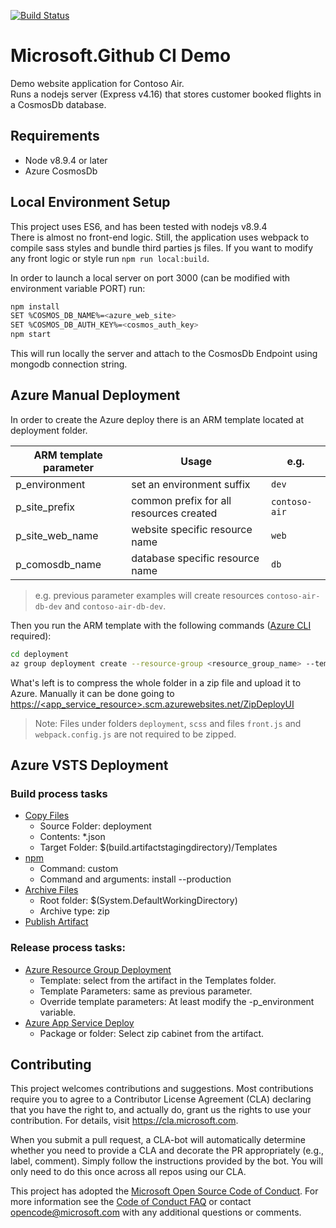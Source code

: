 [![Build Status](https://dev.azure.com/peter-ho-mshk-demo/Demo%20-%20GitHub%20Integration/_apis/build/status/manfho.ContosoAir?branchName=master)](https://dev.azure.com/peter-ho-mshk-demo/Demo%20-%20GitHub%20Integration/_build/latest?definitionId=9&branchName=master)

# Microsoft.Github CI Demo

Demo website application for Contoso Air.  
Runs a nodejs server (Express v4.16) that stores customer booked flights in a CosmosDb database.

## Requirements

* Node v8.9.4 or later
* Azure CosmosDb

## Local Environment Setup

This project uses ES6, and has been tested with nodejs v8.9.4  
There is almost no front-end logic. Still, the application uses webpack to compile sass styles and bundle third parties js files. If you want to modify any front logic or style run `npm run local:build`.

In order to launch a local server on port 3000 (can be modified with environment variable PORT) run:

```bash
npm install
SET %COSMOS_DB_NAME%=<azure_web_site>
SET %COSMOS_DB_AUTH_KEY%=<cosmos_auth_key>
npm start
```

This will run locally the server and attach to the CosmosDb Endpoint using mongodb connection string.

## Azure Manual Deployment

In order to create the Azure deploy there is an ARM template located at deployment folder.

ARM template parameter | Usage | e.g.
--- | --- | ---
p_environment | set an environment suffix | `dev`
p_site_prefix | common prefix for all resources created | `contoso-air`
p_site_web_name | website specific resource name | `web`
p_comosdb_name | database specific resource name | `db`

> e.g. previous parameter examples will create resources `contoso-air-db-dev` and `contoso-air-db-dev`.

Then you run the ARM template with the following commands ([Azure CLI](https://docs.microsoft.com/en-us/cli/azure/install-azure-cli?view=azure-cli-latest) required): 

```bash
cd deployment
az group deployment create --resource-group <resource_group_name> --template-file azuredeploy.json --parameters p_environment=dev
```

What's left is to compress the whole folder in a zip file and upload it to Azure. Manually it can be done going to [https://<app_service_resource>.scm.azurewebsites.net/ZipDeployUI](https://docs.microsoft.com/en-us/azure/app-service/app-service-web-get-started-nodejs#deploy-zip-file)

> Note: Files under folders `deployment`, `scss` and files `front.js` and `webpack.config.js` are not required to be zipped.

## Azure VSTS Deployment

### Build process tasks
- [Copy Files](https://go.microsoft.com/fwlink/?LinkID=708389)
  - Source Folder: deployment
  - Contents: *.json
  - Target Folder: $(build.artifactstagingdirectory)/Templates
- [npm](https://go.microsoft.com/fwlink/?LinkID=613746)
  - Command: custom
  - Command and arguments: install --production
- [Archive Files](http://go.microsoft.com/fwlink/?LinkId=809083)
  - Root folder: $(System.DefaultWorkingDirectory)
  - Archive type: zip
- [Publish Artifact](https://go.microsoft.com/fwlink/?LinkID=708390)

### Release process tasks:
- [Azure Resource Group Deployment](https://aka.ms/argtaskreadme)
  - Template: select from the artifact in the Templates folder.
  - Template Parameters: same as previous parameter.
  - Override template parameters: At least modify the -p_environment variable.
- [Azure App Service Deploy](https://aka.ms/azurermwebdeployreadme)
  - Package or folder: Select zip cabinet from the artifact.

## Contributing

This project welcomes contributions and suggestions.  Most contributions require you to agree to a
Contributor License Agreement (CLA) declaring that you have the right to, and actually do, grant us
the rights to use your contribution. For details, visit https://cla.microsoft.com.

When you submit a pull request, a CLA-bot will automatically determine whether you need to provide
a CLA and decorate the PR appropriately (e.g., label, comment). Simply follow the instructions
provided by the bot. You will only need to do this once across all repos using our CLA.

This project has adopted the [Microsoft Open Source Code of Conduct](https://opensource.microsoft.com/codeofconduct/).
For more information see the [Code of Conduct FAQ](https://opensource.microsoft.com/codeofconduct/faq/) or
contact [opencode@microsoft.com](mailto:opencode@microsoft.com) with any additional questions or comments.
